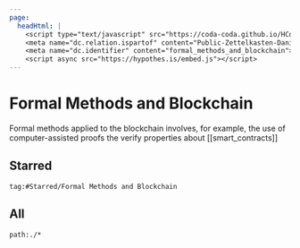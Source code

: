 ```yaml
---
page:
  headHtml: |
    <script type="text/javascript" src="https://coda-coda.github.io/HConfig/1.js"></script>
    <meta name="dc.relation.ispartof" content="Public-Zettelkasten-Daniel-Britten-(ORCID-0000-0002-7860-3595)">
    <meta name="dc.identifier" content="formal_methods_and_blockchain">
    <script async src="https://hypothes.is/embed.js"></script>
---
```

# Formal Methods and Blockchain

Formal methods applied to the blockchain involves, for example, the use of computer-assisted proofs the verify properties about [[smart_contracts]] 

## Starred
```query
tag:#Starred/Formal Methods and Blockchain
```

## All
```query
path:./*
```